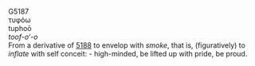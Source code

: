 <body>
  <p>G5187<br>  τυφόω  <br> tuphoō  <br><i>toof-o‘-o </i><br>From a derivative of <a href="g5188.htm">5188</a>  to envelop with <i>smoke</i>, that is, (figuratively) to <i>inflate</i> with self conceit: - high-minded, be lifted up with pride, be proud.<br></p>
 </body>